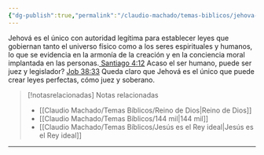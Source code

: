 ```yaml
---
{"dg-publish":true,"permalink":"/claudio-machado/temas-biblicos/jehova-legislador-supremo/","title":"Jehová - Legislador Supremo","tags":["Soberanía","Ley"]}
---
```


Jehová es el único con autoridad legítima para establecer leyes que gobiernan tanto el universo físico como a los seres espirituales y humanos, lo que se evidencia en la armonía de la creación y en la conciencia moral implantada en las personas.[ Santiago 4:12](https://wol.jw.org/es/wol/b/r4/lp-s/nwtsty/59/4#v=59:4:12) Acaso el ser humano, puede ser juez y legislador? [Job 38:33](https://wol.jw.org/es/wol/b/r4/lp-s/nwtsty/18/38#v=18:38:33) Queda claro que Jehová es el único que puede crear leyes perfectas, cómo juez y soberano.


> [!notasrelacionadas] Notas relacionadas
> - [[Claudio Machado/Temas Bíblicos/Reino de Dios\|Reino de Dios]]
> - [[Claudio Machado/Temas Bíblicos/144 mil\|144 mil]]
> - [[Claudio Machado/Temas Bíblicos/Jesús es el Rey ideal\|Jesús es el Rey ideal]] 



---

